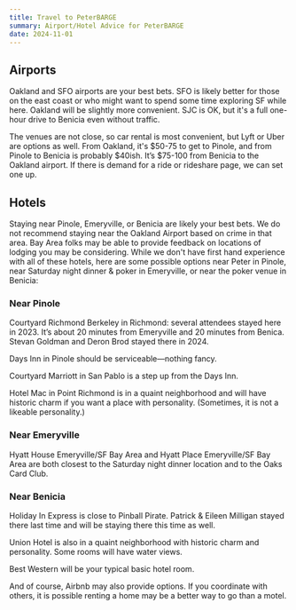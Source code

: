 ```yaml
---
title: Travel to PeterBARGE
summary: Airport/Hotel Advice for PeterBARGE
date: 2024-11-01
---
```


Airports
--------

Oakland and SFO airports are your best bets. SFO is likely better for those on
the east coast or who might want to spend some time exploring SF while
here. Oakland will be slightly more convenient.  SJC is OK, but it's a full
one-hour drive to Benicia even without traffic.

The venues are not close, so car rental is most convenient, but Lyft or Uber
are options as well. From Oakland, it's $50-75 to get to Pinole, and from
Pinole to Benicia is probably $40ish. It’s $75-100 from Benicia to the Oakland
airport. If there is demand for a ride or rideshare page, we can set one up.

Hotels
------

Staying near Pinole, Emeryville, or Benicia are likely your best bets. We do
not recommend staying near the Oakland Airport based on crime in that area. Bay
Area folks may be able to provide feedback on locations of lodging you may be
considering. While we don't have first hand experience with all of these
hotels, here are some possible options near Peter in Pinole, near Saturday
night dinner &amp; poker in Emeryville, or near the poker venue in Benicia:

### Near Pinole

Courtyard Richmond Berkeley in Richmond: several attendees stayed here in 2023.
It’s about 20 minutes from Emeryville and 20 minutes from Benica.  Stevan
Goldman and Deron Brod stayed there in 2024.

Days Inn in Pinole should be serviceable&mdash;nothing fancy.

Courtyard Marriott in San Pablo is a step up from the Days Inn.

Hotel Mac in Point Richmond is in a quaint neighborhood and will have historic charm if you want a place with personality.
(Sometimes, it is not a likeable personality.)

### Near Emeryville

Hyatt House Emeryville/SF Bay Area and Hyatt Place Emeryville/SF Bay Area are
both closest to the Saturday night dinner location and to the Oaks Card Club.

### Near Benicia

Holiday In Express is close to Pinball Pirate.  Patrick & Eileen Milligan
stayed there last time and will be staying there this time as well.

Union Hotel is also in a quaint neighborhood with historic charm and
personality. Some rooms will have water views.

Best Western will be your typical basic hotel room.

And of course, Airbnb may also provide options. If you coordinate with others,
it is possible renting a home may be a better way to go than a motel.

